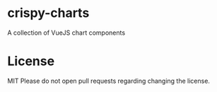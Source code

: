 # crispy-charts
A collection of VueJS chart components

# License
MIT
Please do not open pull requests regarding changing the license.
